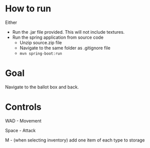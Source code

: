# How to run

Either
* Run the .jar file provided. This will not include textures.
*  Run the spring application from source code
    * Unzip source.zip file
    * Navigate to the same folder as .gitignore file
    * `mvn spring-boot:run`

# Goal

Navigate to the ballot box and back.

# Controls

WAD - Movement

Space - Attack

M - (when selecting inventory) add one item of each type to storage
